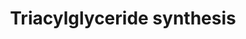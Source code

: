 ---
annotations:
- type: Pathway Ontology
  value: triacylglycerol biosynthetic pathway
authors:
- Evelo
- MaintBot
- HarmNijveen
- Ddigles
- Cizar
- Egonw
- Eweitz
description: ''
last-edited: 2021-05-23
organisms:
- Mus musculus
redirect_from:
- /index.php/Pathway:WP386
- /instance/WP386
schema-jsonld:
- '@context': https://schema.org/
  '@id': https://wikipathways.github.io/pathways/WP386.html
  '@type': Dataset
  creator:
    '@type': Organization
    name: WikiPathways
  description: ''
  keywords:
  - Mogat2
  - Agpat2
  - Gk2
  - Ppap2a
  - Fatty acyl CoA
  - acyldihydroxyacetonephosphate
  - Agps
  - Phosphatic acid
  - Gnpat
  - Agpat3
  - Dihydroxyacetone phosphate
  - Gpd1
  - Agpat5
  - Mogat3
  - Lipc
  - Agpat1
  - Agpat4
  - Gpam
  - Fatty Acid Biosynthesis
  - Dgat2
  - Glycerol
  - Glycerol-3-phosphate
  - Lipf
  - Lysophosphatic Acid
  - Lpl
  - Dihydroxyacetonephosphate
  - Mogat1
  - Lipe
  - Fatty Acyl CoA
  - Dgat1
  - AYR1
  - Ppap2c
  - Ppap2b
  - Gyk
  - Pnpla2
  license: CC0
  name: Triacylglyceride synthesis
seo: CreativeWork
title: Triacylglyceride synthesis
wpid: WP386
---